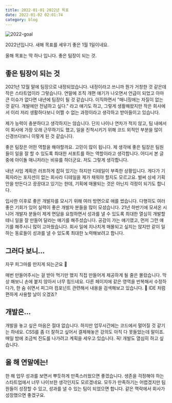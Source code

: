 ```yaml
---
title: 2022-01-01 2022년 목표
date: 2022-01-02 02:01:74
category: blog
---
```


![2022-goal](https://drive.google.com/uc?export=view&id=1U_FVUWemcZvTumjZmF06YO8hu2y7n5Fc)

2022년입니다. 새해 목표를 세우기 좋은 1월 1일이네요.

올해 목표는 딱 하나 입니다. 좋은 팀장이 되는 것.

## 좋은 팀장이 되는 것

2021년 12월 말에 팀장으로 내정되었습니다. 내정이라고 쓰니까 뭔가 거창한 것 같은데 작은 스타트업이라 그렇습니다. 연말에 조직 개편 얘기가 나오면서 언급이 되었고 아마 큰 이슈가 없다면 내년에 팀장이 될 것 같습니다. 이직하면서 "매니징에는 자질이 없는 것 같다. 개발에만 전념하고 싶다." 라고 얘기도 하고, 그렇게 생활해왔지만 작은 회사에서 이리 저리 생활하다보니 어쩔 수 없는 과정이라고 생각하고 받아들이고 있습니다.

제가 능력이 충분하다고 생각하지는 않습니다. 단지 나이나 연차가 적지 않고, 팀 내에서 이 회사에 가장 오래 근무하기도 했고, 일을 진척시키기 위해 코드 외적인 부분을 많이 신경쓰다보니 이렇게 된 것 같습니다.

좋은 팀장은 어떤 역할을 해야할까요. 고민이 많이 됩니다. 제 생각에 좋은 팀장은 팀원들이 일을 잘 할 수 있도록 최대한 서포트를 하는 역할이라고 생각합니다. 어디서 본 글 중에 아이돌 매니저라는 비유를 하더군요. 저도 그렇게 생각합니다.

내년 사업 계획은 러프하게 잡혀 있기는 하지만 디테일이 부족한 상황입니다. 게다가 기획자라는 포지션이 없는 회사라 디테일을 제가 채워야 할지도 모르고요. 벌써 상세 기획안을 만든다고 끙끙대고 있기는 한데, 기획에 매몰되는 것은 아닌지 걱정이 되기도 합니다.

입사한 이후로 좋은 개발자를 모시기 위해 여러 방면으로 애를 썼습니다. 다행히도 여러 좋은 기회가 있어 실력이 좋은 개발자 분들을 많이 모셨습니다. 21년 하반기에 모셔온 시니어 개발자 분들이 제게 면담을 요청하면서 성과를 낼 수 있도록 최대한 열심히 개발할테니 일을 잘 만들어 달라는 얘기를 해주셨습니다. 공감이 가는 얘기였고, 먼저 그런 얘기를 해주시니 많이 고마웠습니다. 회사 일에 지나치게 매몰되고 싶지는 않지만 같이 일하는 동료들이 성과를 낼 수 있도록 최대한 노력해보려고 합니다.

## 그러다 보니...

자꾸 피그마를 만지게 되는군요 🙈

매번 만들어주시는 걸 받아 먹기만 했지 직접 만들어게 제공하게 될 줄은 몰랐습니다. 막상 해보니 손에 붙지 않아서 너무 힘드네요. 다른 페이지에 같은 영역을 반복해서 수정하다가, 한 숨 쉬면서 피그마 컴포넌트 관련해서 내용을 검색해보고 있습니다. 🥺 IDE 처럼 편하게 사용할 날이 오겠죠?

## 개발은...

개발을 놓고 싶은 마음은 절대 없습니다. 하지만 업무시간에는 코드에서 멀어질 것 같기는 하네요. CSS를 좀 더 잘하고 싶어서 결제해놓은 강의도 아직 다 못들었는데 말이죠. 매일 밤에 조금씩 진도를 나가려고 계획을 세우고 있습니다. 꼭! 개발도 열심히 하고 싶습니다.

## 올 해 연말에는!

한 해 업무 성과를 보면서 뿌듯하게 만족스러웠으면 좋겠습니다. 생존을 걱정해야 하는 스타트업에서 너무 나이브한 생각인지도 모르겠네요. 모두가 만족하기는 어렵겠지만 팀원들이 성장할 수 있고, 성과를 낼 수 있는 팀이 되었으면 합니다. 같은 맥락에서 회사가 성장했으면 좋겠구요.

